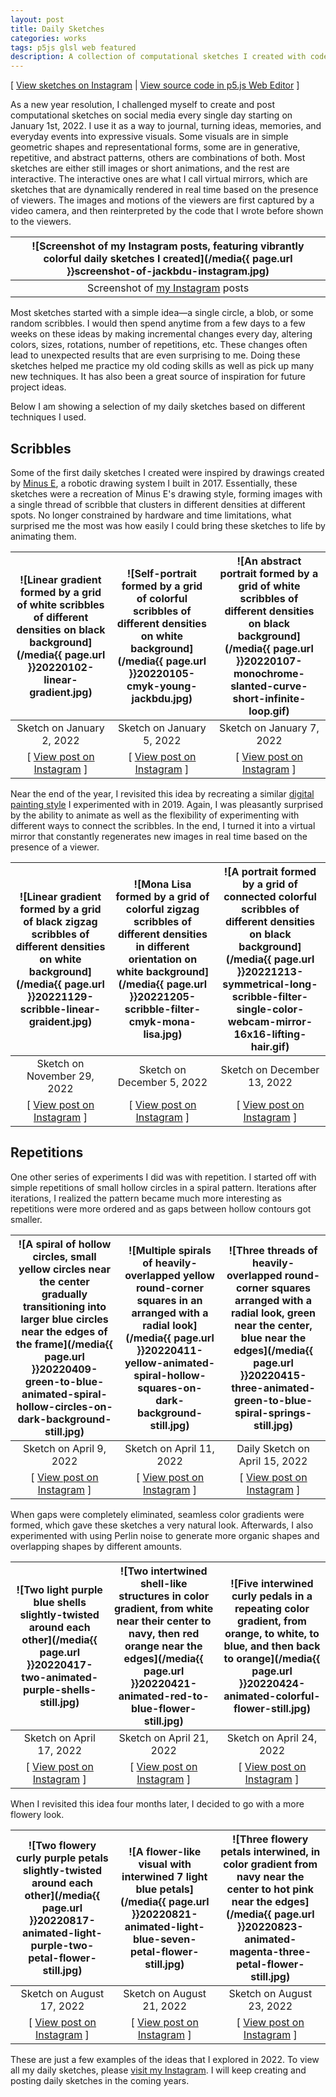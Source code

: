 ```yaml
---
layout: post
title: Daily Sketches
categories: works
tags: p5js glsl web featured
description: A collection of computational sketches I created with code in the year 2022.
---
```


[ [View sketches on Instagram](http://instagram.com/jackbdu/) \| [View source code in p5.js Web Editor](https://editor.p5js.org/jackbdu/sketches) ]

<!--more-->

As a new year resolution, I challenged myself to create and post computational sketches on social media every single day starting on January 1st, 2022. I use it as a way to journal, turning ideas, memories, and everyday events into expressive visuals. Some visuals are in simple geometric shapes and representational forms, some are in generative, repetitive, and abstract patterns, others are combinations of both. Most sketches are either still images or short animations, and the rest are interactive. The interactive ones are what I call virtual mirrors, which are sketches that are dynamically rendered in real time based on the presence of viewers. The images and motions of the viewers are first captured by a video camera, and then reinterpreted by the code that I wrote before shown to the viewers.


![Screenshot of my Instagram posts, featuring vibrantly colorful daily sketches I created](/media{{ page.url }}screenshot-of-jackbdu-instagram.jpg) |
:----------: |
Screenshot of [my Instagram](https://www.instagram.com/jackbdu/) posts |

Most sketches started with a simple idea—a single circle, a blob, or some random scribbles. I would then spend anytime from a few days to a few weeks on these ideas by making incremental changes every day, altering colors, sizes, rotations, number of repetitions, etc. These changes often lead to unexpected results that are even surprising to me. Doing these sketches helped me practice my old coding skills as well as pick up many new techniques. It has also been a great source of inspiration for future project ideas.

Below I am showing a selection of my daily sketches based on different techniques I used.

## Scribbles

Some of the first daily sketches I created were inspired by drawings created by [Minus E](/works/minus-e/), a robotic drawing system I built in 2017. Essentially, these sketches were a recreation of Minus E's drawing style, forming images with a single thread of scribble that clusters in different densities at different spots. No longer constrained by hardware and time limitations, what surprised me the most was how easily I could bring these sketches to life by animating them.

![Linear gradient formed by a grid of white scribbles of different densities on black background](/media{{ page.url }}20220102-linear-gradient.jpg) | ![Self-portrait formed by a grid of colorful scribbles of different densities on white background](/media{{ page.url }}20220105-cmyk-young-jackbdu.jpg) | ![An abstract portrait formed by a grid of white scribbles of different densities on black background](/media{{ page.url }}20220107-monochrome-slanted-curve-short-infinite-loop.gif)
:----------: | :----------: | :----------:
Sketch on January 2, 2022 | Sketch on January 5, 2022 | Sketch on January 7, 2022
[ [View post on Instagram](https://www.instagram.com/p/CYOergphFY1/) ] | [ [View post on Instagram](https://www.instagram.com/p/CYWGTULBSrD/) ] | [ [View post on Instagram](https://www.instagram.com/p/CYaHPxBBCQu/) ]

Near the end of the year, I revisited this idea by recreating a similar [digital painting style](/works/digital-self-portraits/) I experimented with in 2019. Again, I was pleasantly surprised by the ability to animate as well as the flexibility of experimenting with different ways to connect the scribbles. In the end, I turned it into a virtual mirror that constantly regenerates new images in real time based on the presence of a viewer.

![Linear gradient formed by a grid of black zigzag scribbles of different densities on white background](/media{{ page.url }}20221129-scribble-linear-graident.jpg) | ![Mona Lisa formed by a grid of colorful zigzag scribbles of different densities in different orientation on white background](/media{{ page.url }}20221205-scribble-filter-cmyk-mona-lisa.jpg) | ![A portrait formed by a grid of connected colorful scribbles of different densities on black background](/media{{ page.url }}20221213-symmetrical-long-scribble-filter-single-color-webcam-mirror-16x16-lifting-hair.gif)
:----------: | :----------: | :----------:
Sketch on November 29, 2022 | Sketch on December 5, 2022 | Sketch on December 13, 2022
[ [View post on Instagram](https://www.instagram.com/p/ClivVW4rj9W/) ] | [ [View post on Instagram](https://www.instagram.com/p/ClzKQwHpHYu/) ] | [ [View post on Instagram](https://www.instagram.com/p/CmIBzGdB0yz/) ]

## Repetitions

One other series of experiments I did was with repetition. I started off with simple repetitions of small hollow circles in a spiral pattern. Iterations after iterations, I realized the pattern became much more interesting as repetitions were more ordered and as gaps between hollow contours got smaller.

![A spiral of hollow circles, small yellow circles near the center gradually transitioning into larger blue circles near the edges of the frame](/media{{ page.url }}20220409-green-to-blue-animated-spiral-hollow-circles-on-dark-background-still.jpg) | ![Multiple spirals of heavily-overlapped yellow round-corner squares in an arranged with a radial look](/media{{ page.url }}20220411-yellow-animated-spiral-hollow-squares-on-dark-background-still.jpg) | ![Three threads of heavily-overlapped round-corner squares arranged with a radial look, green near the center, blue near the edges](/media{{ page.url }}20220415-three-animated-green-to-blue-spiral-springs-still.jpg) |
:----------: | :----------: | :----------:
Sketch on April 9, 2022 | Sketch on April 11, 2022 | Daily Sketch on April 15, 2022
[ [View post on Instagram](https://www.instagram.com/p/CcI-WLZL8kO/) ] | [ [View post on Instagram](https://www.instagram.com/p/CcOY3P2rY5D/) ] | [ [View post on Instagram](https://www.instagram.com/p/CcYqJzGrRiV/) ]

When gaps were completely eliminated, seamless color gradients were formed, which gave these sketches a very natural look. Afterwards, I also experimented with using Perlin noise to generate more organic shapes and overlapping shapes by different amounts.

![Two light purple blue shells slightly-twisted around each other](/media{{ page.url }}20220417-two-animated-purple-shells-still.jpg) | ![Two intertwined shell-like structures in color gradient, from white near their center to navy, then red orange near the edges](/media{{ page.url }}20220421-animated-red-to-blue-flower-still.jpg) | ![Five interwined curly pedals in a repeating color gradient, from orange, to white, to blue, and then back to orange](/media{{ page.url }}20220424-animated-colorful-flower-still.jpg) |
:----------: | :----------: | :----------:
Sketch on April 17, 2022 | Sketch on April 21, 2022 | Sketch on April 24, 2022
[ [View post on Instagram](https://www.instagram.com/p/Ccd3dlNrWpC/) ] | [ [View post on Instagram](https://www.instagram.com/p/CcoKDVvr9W1/) ] | [ [View post on Instagram](https://www.instagram.com/p/Ccvopnjr3Sl/) ]

When I revisited this idea four months later, I decided to go with a more flowery look.

![Two flowery curly purple petals slightly-twisted around each other](/media{{ page.url }}20220817-animated-light-purple-two-petal-flower-still.jpg) | ![A flower-like visual with interwined 7 light blue petals](/media{{ page.url }}20220821-animated-light-blue-seven-petal-flower-still.jpg) | ![Three flowery petals interwined, in color gradient from navy near the center to hot pink near the edges](/media{{ page.url }}20220823-animated-magenta-three-petal-flower-still.jpg) |
:----------: | :----------: | :----------:
Sketch on August 17, 2022 | Sketch on August 21, 2022 | Sketch on August 23, 2022
[ [View post on Instagram](https://www.instagram.com/p/ChWpFj5OG89/) ] | [ [View post on Instagram](https://www.instagram.com/p/ChgbiSYMzKL/) ] | [ [View post on Instagram](https://www.instagram.com/p/Chmp_MirW8z/) ]

These are just a few examples of the ideas that I explored in 2022. To view all my daily sketches, please [visit my Instagram](http://instagram.com/jackbdu/). I will keep creating and posting daily sketches in the coming years.
